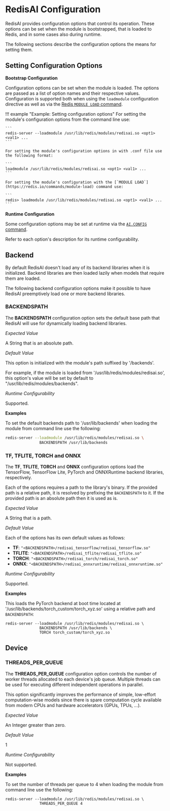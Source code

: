 # RedisAI Configuration
RedisAI provides configuration options that control its operation. These options can be set when the module is bootstrapped, that is loaded to Redis, and in some cases also during runtime.

The following sections describe the configuration options the means for setting them.

## Setting Configuration Options

**Bootstrap Configuration**

Configuration options can be set when the module is loaded. The options are passed as a list of option names and their respective values. Configuration is supported both when using the `loadmodule` configuration directive as well as via the [Redis `MODULE LOAD` command](https://redis.io/commands/module-load).

!!! example "Example: Setting configuration options"
    For setting the module's configuration options from the command line use:

    ```
    redis-server --loadmodule /usr/lib/redis/modules/redisai.so <opt1> <val1> ...
    ```

    For setting the module's configuration options in with .conf file use the following format:

    ```
    loadmodule /usr/lib/redis/modules/redisai.so <opt1> <val1> ...
    ```

    For setting the module's configuration with the [`MODULE LOAD`](https://redis.io/commands/module-load) command use:

    ```
    redis> loadmodule /usr/lib/redis/modules/redisai.so <opt1> <val1> ...
    ```

**Runtime Configuration**

Some configuration options may be set at runtime via the [`AI.CONFIG` command](commands.md#aiconfig).

Refer to each option's description for its runtime configurability.

## Backend
By default RedisAI doesn't load any of its backend libraries when it is initialized. Backend libraries are then loaded lazily when models that require them are loaded.

The following backend configuration options make it possible to have RedisAI preemptively load one or more backend libraries.

### BACKENDSPATH
The **BACKENDSPATH** configuration option sets the default base path that RedisAI will use for dynamically loading backend libraries.

_Expected Value_

A String that is an absolute path.

_Default Value_

This option is initialized with the module's path suffixed by '/backends'.

For example, if the module is loaded from '/usr/lib/redis/modules/redisai.so', this option's value will be set by default to "/usr/lib/redis/modules/backends".

_Runtime Configurability_

Supported.

**Examples**

To set the default backends path to '/usr/lib/backends' when loading the module from command line use the following:

```sh
redis-server --loadmodule /usr/lib/redis/modules/redisai.so \
               BACKENDSPATH /usr/lib/backends
```

### TF, TFLITE, TORCH and ONNX
The **TF**, **TFLITE**, **TORCH** and **ONNX** configuration options load the TensorFlow, TensorFlow Lite, PyTorch and ONNXRuntime backend libraries, respectively.

Each of the options requires a path to the library's binary. If the provided path is a relative path, it is resolved by prefixing the `BACKENDSPATH` to it. If the provided path is an absolute path then it is used as is.

_Expected Value_

A String that is a path.

_Default Value_

Each of the options has its own default values as follows:

* **TF**: `"<BACKENDSPATH>/redisai_tensorflow/redisai_tensorflow.so"`
* **TFLITE**: `"<BACKENDSPATH>/redisai_tflite/redisai_tflite.so"`
* **TORCH**: `"<BACKENDSPATH>/redisai_torch/redisai_torch.so"`
* **ONNX**: `"<BACKENDSPATH>/redisai_onnxruntime/redisai_onnxruntime.so"`

_Runtime Configurability_

Supported.

**Examples**

This loads the PyTorch backend at boot time located at '/usr/lib/backends/torch_custom/torch_xyz.so' using a relative path and `BACKENDSPATH`:

```
redis-server --loadmodule /usr/lib/redis/modules/redisai.so \
               BACKENDSPATH /usr/lib/backends \
               TORCH torch_custom/torch_xyz.so
```

## Device

### THREADS_PER_QUEUE
The **THREADS_PER_QUEUE** configuration option controls the number of worker threads allocated to each device's job queue. Multiple threads can be used for executing different independent operations in parallel.

This option significantly improves the performance of simple, low-effort computation-wise models since there is spare computation cycle available from modern CPUs and hardware accelerators (GPUs, TPUs, ...).

_Expected Value_

An Integer greater than zero.

_Default Value_

1

_Runtime Configurability_

Not supported.

**Examples**

To set the number of threads per queue to 4 when loading the module from command line use the following:

```
redis-server --loadmodule /usr/lib/redis/modules/redisai.so \
               THREADS_PER_QUEUE 4
```

